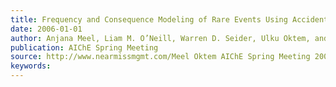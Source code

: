 ```yaml
---
title: Frequency and Consequence Modeling of Rare Events Using Accident Databases 
date: 2006-01-01
author: Anjana Meel, Liam M. O’Neill, Warren D. Seider, Ulku Oktem, and Nir Keren
publication: AIChE Spring Meeting
source: http://www.nearmissmgmt.com/Meel Oktem AIChE Spring Meeting 2006.pdf
keywords:
---
```






